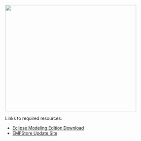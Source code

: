 <a href='http://www.youtube.com/watch?feature=player_embedded&v=fdeswZdpvs0' target='_blank'><img src='http://img.youtube.com/vi/fdeswZdpvs0/0.jpg' width='425' height=344 /></a>

Links to required resources:
  * [Eclipse Modeling Edition Download](http://phoenix.eclipse.org/packages/)
  * [EMFStore Update Site](EMFStoreDownloads.md)